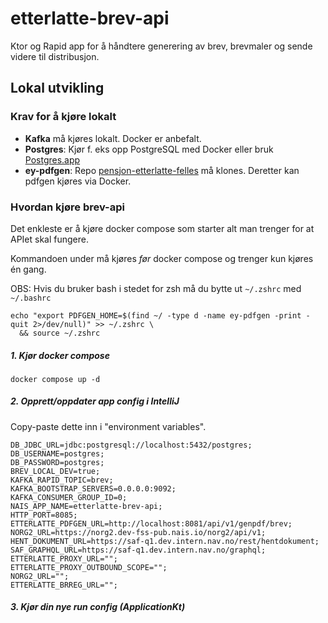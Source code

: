 # etterlatte-brev-api

Ktor og Rapid app for å håndtere generering av brev, brevmaler og sende videre til distribusjon.


## Lokal utvikling

### Krav for å kjøre lokalt
- **Kafka** må kjøres lokalt. Docker er anbefalt.
- **Postgres**: Kjør f. eks opp PostgreSQL med Docker eller bruk [Postgres.app](https://postgresapp.com/)
- **ey-pdfgen**: Repo [pensjon-etterlatte-felles](https://github.com/navikt/pensjon-etterlatte-felles) må klones. Deretter kan pdfgen kjøres via Docker.  

### Hvordan kjøre brev-api

Det enkleste er å kjøre docker compose som starter alt man trenger for at APIet skal fungere.  

Kommandoen under må kjøres _før_ docker compose og trenger kun kjøres én gang.

OBS: Hvis du bruker bash i stedet for zsh må du bytte ut `~/.zshrc` med `~/.bashrc`  

```shell
echo "export PDFGEN_HOME=$(find ~/ -type d -name ey-pdfgen -print -quit 2>/dev/null)" >> ~/.zshrc \
  && source ~/.zshrc
```


##### 1. Kjør docker compose

```shell
docker compose up -d
```

##### 2. Opprett/oppdater app config i IntelliJ

Copy-paste dette inn i "environment variables".

```
DB_JDBC_URL=jdbc:postgresql://localhost:5432/postgres;
DB_USERNAME=postgres;
DB_PASSWORD=postgres;
BREV_LOCAL_DEV=true;
KAFKA_RAPID_TOPIC=brev;
KAFKA_BOOTSTRAP_SERVERS=0.0.0.0:9092;
KAFKA_CONSUMER_GROUP_ID=0;
NAIS_APP_NAME=etterlatte-brev-api;
HTTP_PORT=8085;
ETTERLATTE_PDFGEN_URL=http://localhost:8081/api/v1/genpdf/brev;
NORG2_URL=https://norg2.dev-fss-pub.nais.io/norg2/api/v1;
HENT_DOKUMENT_URL=https://saf-q1.dev.intern.nav.no/rest/hentdokument;
SAF_GRAPHQL_URL=https://saf-q1.dev.intern.nav.no/graphql;
ETTERLATTE_PROXY_URL="";
ETTERLATTE_PROXY_OUTBOUND_SCOPE="";
NORG2_URL="";
ETTERLATTE_BRREG_URL="";
```

##### 3. Kjør din nye run config (ApplicationKt)
